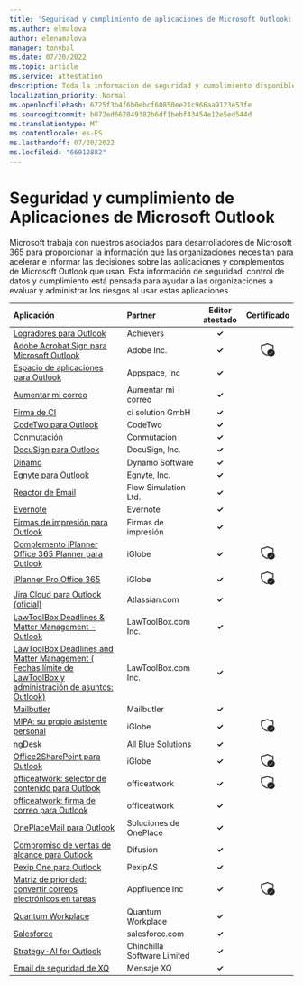 ```yaml
---
title: 'Seguridad y cumplimiento de aplicaciones de Microsoft Outlook: todas las aplicaciones'
ms.author: elmalova
author: elenamalova
manager: tonybal
ms.date: 07/20/2022
ms.topic: article
ms.service: attestation
description: Toda la información de seguridad y cumplimiento disponible para todas las aplicaciones de Microsoft Outlook.
localization_priority: Normal
ms.openlocfilehash: 6725f3b4f6b0ebcf60850ee21c966aa9123e53fe
ms.sourcegitcommit: b072ed662849382b6df1bebf43454e12e5ed544d
ms.translationtype: MT
ms.contentlocale: es-ES
ms.lasthandoff: 07/20/2022
ms.locfileid: "66912882"
---
```

# <a name="microsoft-outlook-apps-security-and-compliance"></a>Seguridad y cumplimiento de Aplicaciones de Microsoft Outlook

Microsoft trabaja con nuestros asociados para desarrolladores de Microsoft 365 para proporcionar la información que las organizaciones necesitan para acelerar e informar las decisiones sobre las aplicaciones y complementos de Microsoft Outlook que usan. Esta información de seguridad, control de datos y cumplimiento está pensada para ayudar a las organizaciones a evaluar y administrar los riesgos al usar estas aplicaciones.

| **Aplicación** | **Partner** | **Editor atestado** | **Certificado** |
|:--------|:------------|:----------------------:|:-------------:|
| [Logradores para Outlook](./achievers-for-outlook.md) | Achievers | **✓** |  |
| [Adobe Acrobat Sign para Microsoft Outlook](./adobe-inc-acrobat-sign-for-microsoft-outlook.md) | Adobe Inc. | **✓** | <img alt="Certified application badge" src="../media/certified-badge.png" height="25" width="25" /> |
| [Espacio de aplicaciones para Outlook](./appspace-inc-for-outlook.md) | Appspace, Inc | **✓** |  |
| [Aumentar mi correo](./boost-my-mail.md) | Aumentar mi correo | **✓** |  |
| [Firma de CI](./ci-solution-gmbh-signature.md) | ci solution GmbH | **✓** |  |
| [CodeTwo para Outlook](./codetwo-for-outlook.md) | CodeTwo | **✓** |  |
| [Conmutación](./commuty.md) | Conmutación | **✓** |  |
| [DocuSign para Outlook](./docusign-inc-for-outlook.md) | DocuSign, Inc. | **✓** |  |
| [Dinamo](./dynamo-software.md) | Dynamo Software | **✓** |  |
| [Egnyte para Outlook](./egnyte-inc-for-outlook.md) | Egnyte, Inc. | **✓** |  |
| [Reactor de Email](./flow-simulation-ltd-email-reactor.md) | Flow Simulation Ltd. | **✓** |  |
| [Evernote](./evernote.md) | Evernote | **✓** |  |
| [Firmas de impresión para Outlook](./impression-signatures-for-outlook.md) | Firmas de impresión | **✓** |  |
| [Complemento iPlanner Office 365 Planner para Outlook](./iglobe-iplanner-office-365-planner-add-in-for-outlook.md) | iGlobe | **✓** | <img alt="Certified application badge" src="../media/certified-badge.png" height="25" width="25" /> |
| [iPlanner Pro Office 365](./iglobe-iplanner-pro-office-365.md) | iGlobe | **✓** | <img alt="Certified application badge" src="../media/certified-badge.png" height="25" width="25" /> |
| [Jira Cloud para Outlook (oficial)](./atlassiancom-jira-cloud-for-outlook-official.md) | Atlassian.com | **✓** |  |
| [LawToolBox Deadlines &amp; Matter Management - Outlook](./lawtoolboxcom-inc-lawtoolbox-deadlinesmatter-management-outlook.md) | LawToolBox.com Inc. | **✓** |  |
| [LawToolBox Deadlines and Matter Management ( Fechas límite de LawToolBox y administración de asuntos: Outlook)](./lawtoolboxcom-inc-lawtoolbox-deadlines-and-matter-management-outlook.md) | LawToolBox.com Inc. | **✓** |  |
| [Mailbutler](./mailbutler.md) | Mailbutler | **✓** |  |
| [MIPA: su propio asistente personal](./iglobe-mipa-your-own-personal-assistant.md) | iGlobe | **✓** | <img alt="Certified application badge" src="../media/certified-badge.png" height="25" width="25" /> |
| [ngDesk](./all-blue-solutions-ngdesk.md) | All Blue Solutions | **✓** |  |
| [Office2SharePoint para Outlook](./iglobe-office2sharepoint-for-outlook.md) | iGlobe | **✓** | <img alt="Certified application badge" src="../media/certified-badge.png" height="25" width="25" /> |
| [officeatwork: selector de contenido para Outlook](./officeatwork-officeatworkcontent-chooser-for-outlook.md) | officeatwork | **✓** | <img alt="Certified application badge" src="../media/certified-badge.png" height="25" width="25" /> |
| [officeatwork: firma de correo para Outlook](./officeatwork-officeatworkmail-signature-for-outlook.md) | officeatwork | **✓** |  |
| [OnePlaceMail para Outlook](./oneplace-solutions-oneplacemail-for-outlook.md) | Soluciones de OnePlace | **✓** |  |
| [Compromiso de ventas de alcance para Outlook](./outreach-sales-engagement-for-outlook.md) | Difusión | **✓** |  |
| [Pexip One para Outlook](./pexipas-pexip-one-for-outlook.md) | PexipAS | **✓** |  |
| [Matriz de prioridad: convertir correos electrónicos en tareas](./appfluence-inc-priority-matrix-turn-emails-into-tasks.md) | Appfluence Inc | **✓** | <img alt="Certified application badge" src="../media/certified-badge.png" height="25" width="25" /> |
| [Quantum Workplace](./quantum-workplace.md) | Quantum Workplace | **✓** |  |
| [Salesforce](./salesforcecom-salesforce.md) | salesforce.com | **✓** |  |
| [Strategy-AI for Outlook](./chinchilla-software-limited-strategy-ai-for-outlook.md) | Chinchilla Software Limited | **✓** |  |
| [Email de seguridad de XQ](./xq-message-secure-email.md) | Mensaje XQ | **✓** |  |
